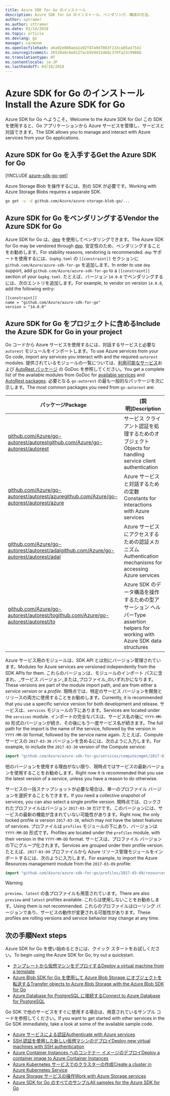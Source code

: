 ```yaml
---
title: Azure SDK for Go のインストール
description: Azure SDK for Go のインストール、ベンダリング、構成の方法。
author: sptramer
ms.author: sttramer
ms.date: 03/14/2018
ms.topic: article
ms.devlang: go
manager: carmonm
ms.openlocfilehash: a6a92e080aea1a92f47a9d7083f133ca05a47541
ms.sourcegitcommit: 26520a8c6e812facb5b9432d68c370fa23c99888
ms.translationtype: HT
ms.contentlocale: ja-JP
ms.lasthandoff: 04/16/2018
---
```

# <a name="install-the-azure-sdk-for-go"></a><span data-ttu-id="f8d36-103">Azure SDK for Go のインストール</span><span class="sxs-lookup"><span data-stu-id="f8d36-103">Install the Azure SDK for Go</span></span>

<span data-ttu-id="f8d36-104">Azure SDK for Go へようこそ。</span><span class="sxs-lookup"><span data-stu-id="f8d36-104">Welcome to the Azure SDK for Go!</span></span> <span data-ttu-id="f8d36-105">この SDK を使用すると、Go アプリケーションから Azure サービスを管理し、サービスと対話できます。</span><span class="sxs-lookup"><span data-stu-id="f8d36-105">The SDK allows you to manage and interact with Azure services from your Go applications.</span></span>

## <a name="get-the-azure-sdk-for-go"></a><span data-ttu-id="f8d36-106">Azure SDK for Go を入手する</span><span class="sxs-lookup"><span data-stu-id="f8d36-106">Get the Azure SDK for Go</span></span>

[!INCLUDE [azure-sdk-go-get](includes/azure-sdk-go-get.md)]

<span data-ttu-id="f8d36-107">Azure Storage Blob を操作するには、別の SDK が必要です。</span><span class="sxs-lookup"><span data-stu-id="f8d36-107">Working with Azure Storage Blobs requires a separate SDK.</span></span>

```bash
go get -u -d github.com/Azure/azure-storage-blob-go/...
```

## <a name="vendor-the-azure-sdk-for-go"></a><span data-ttu-id="f8d36-108">Azure SDK for Go をベンダリングする</span><span class="sxs-lookup"><span data-stu-id="f8d36-108">Vendor the Azure SDK for Go</span></span>

<span data-ttu-id="f8d36-109">Azure SDK for Go は、[dep](https://github.com/golang/dep) を使用してベンダリングできます。</span><span class="sxs-lookup"><span data-stu-id="f8d36-109">The Azure SDK for Go may be vendored through [dep](https://github.com/golang/dep).</span></span> <span data-ttu-id="f8d36-110">安定性のため、ベンダリングすることをお勧めします。</span><span class="sxs-lookup"><span data-stu-id="f8d36-110">For stability reasons, vendoring is recommended.</span></span> <span data-ttu-id="f8d36-111">`dep` サポートを使用するには、`Gopkg.toml` の `[[constraint]]` セクションに `github.com/Azure/azure-sdk-for-go` を追加します。</span><span class="sxs-lookup"><span data-stu-id="f8d36-111">In order to use `dep` support, add `github.com/Azure/azure-sdk-for-go` to a `[[constraint]]` section of your `Gopkg.toml`.</span></span> <span data-ttu-id="f8d36-112">たとえば、バージョン `14.0.0` でベンダリングするには、次のエントリを追加します。</span><span class="sxs-lookup"><span data-stu-id="f8d36-112">For example, to vendor on version `14.0.0`, add the following entry:</span></span>

```
[[constraint]]
name = "github.com/Azure/azure-sdk-for-go"
version = "14.0.0"
```

## <a name="include-the-azure-sdk-for-go-in-your-project"></a><span data-ttu-id="f8d36-113">Azure SDK for Go をプロジェクトに含める</span><span class="sxs-lookup"><span data-stu-id="f8d36-113">Include the Azure SDK for Go in your project</span></span>

<span data-ttu-id="f8d36-114">Go コードから Azure サービスを使用するには、対話するサービスと必要な `autorest` モジュールをインポートします。</span><span class="sxs-lookup"><span data-stu-id="f8d36-114">To use Azure services from your Go code, import any services you interact with and the required `autorest` modules.</span></span>
<span data-ttu-id="f8d36-115">提供されているモジュールの一覧については、[利用可能なサービス](https://godoc.org/github.com/Azure/azure-sdk-for-go)および [AutoRest パッケージ](https://godoc.org/github.com/Azure/go-autorest) の GoDoc を参照してください。</span><span class="sxs-lookup"><span data-stu-id="f8d36-115">You get a complete list of the available modules from GoDoc for [available services](https://godoc.org/github.com/Azure/azure-sdk-for-go) and [AutoRest packages](https://godoc.org/github.com/Azure/go-autorest).</span></span> <span data-ttu-id="f8d36-116">必要となる `go-autorest` の最も一般的なパッケージを次に示します。</span><span class="sxs-lookup"><span data-stu-id="f8d36-116">The most common packages you need from `go-autorest` are:</span></span>

| <span data-ttu-id="f8d36-117">パッケージ</span><span class="sxs-lookup"><span data-stu-id="f8d36-117">Package</span></span> | <span data-ttu-id="f8d36-118">[説明]</span><span class="sxs-lookup"><span data-stu-id="f8d36-118">Description</span></span> |
|---------|-------------|
| <span data-ttu-id="f8d36-119">[github.com/Azure/go-autorest/autorest][autorest]</span><span class="sxs-lookup"><span data-stu-id="f8d36-119">[github.com/Azure/go-autorest/autorest][autorest]</span></span> | <span data-ttu-id="f8d36-120">サービス クライアント認証を処理するためのオブジェクト</span><span class="sxs-lookup"><span data-stu-id="f8d36-120">Objects for handling service client authentication</span></span> |
| <span data-ttu-id="f8d36-121">[github.com/Azure/go-autorest/autorest/azure][autorest/azure]</span><span class="sxs-lookup"><span data-stu-id="f8d36-121">[github.com/Azure/go-autorest/autorest/azure][autorest/azure]</span></span> | <span data-ttu-id="f8d36-122">Azure サービスと対話するための定数</span><span class="sxs-lookup"><span data-stu-id="f8d36-122">Constants for interactions with Azure services</span></span> |
| <span data-ttu-id="f8d36-123">[github.com/Azure/go-autorest/autorest/adal][autorest/adal]</span><span class="sxs-lookup"><span data-stu-id="f8d36-123">[github.com/Azure/go-autorest/autorest/adal][autorest/adal]</span></span> | <span data-ttu-id="f8d36-124">Azure サービスにアクセスするための認証メカニズム</span><span class="sxs-lookup"><span data-stu-id="f8d36-124">Authentication mechanisms for accessing Azure services</span></span> |
| <span data-ttu-id="f8d36-125">[github.com/Azure/go-autorest/autorest/to][autorest/to]</span><span class="sxs-lookup"><span data-stu-id="f8d36-125">[github.com/Azure/go-autorest/autorest/to][autorest/to]</span></span> | <span data-ttu-id="f8d36-126">Azure SDK のデータ構造を操作するための型アサーション ヘルパー</span><span class="sxs-lookup"><span data-stu-id="f8d36-126">Type assertion helpers for working with Azure SDK data structures</span></span> |

[autorest]: https://godoc.org/github.com/Azure/go-autorest/autorest
[autorest/azure]: https://godoc.org/github.com/Azure/go-autorest/autorest/azure
[autorest/adal]: https://godoc.org/github.com/Azure/go-autorest/autorest/adal
[autorest/to]: https://godoc.org/github.com/Azure/go-autorest/autorest/to

<span data-ttu-id="f8d36-127">Azure サービス用のモジュールは、SDK API とは別にバージョン管理されています。</span><span class="sxs-lookup"><span data-stu-id="f8d36-127">Modules for Azure services are versioned independently from the SDK APIs for them.</span></span> <span data-ttu-id="f8d36-128">これらのバージョンは、モジュールのインポート パスに含まれ、_サービス バージョン_または_プロファイル_のいずれかになります。</span><span class="sxs-lookup"><span data-stu-id="f8d36-128">These versions are part of the module import path, and are from either a _service version_ or a _profile_.</span></span> <span data-ttu-id="f8d36-129">現時点では、特定のサービス バージョンを開発とリリースの両方に使用することをお勧めします。</span><span class="sxs-lookup"><span data-stu-id="f8d36-129">Currently, it is recommended that you use a specific service version for both development and release.</span></span> <span data-ttu-id="f8d36-130">サービスは、`services` モジュールの下にあります。</span><span class="sxs-lookup"><span data-stu-id="f8d36-130">Services are located under the `services` module.</span></span> <span data-ttu-id="f8d36-131">インポートの完全なパスは、サービス名の後に `YYYY-MM-DD` 形式のバージョンが続き、その後にもう一度サービス名が続きます。</span><span class="sxs-lookup"><span data-stu-id="f8d36-131">The full path for the import is the name of the service, followed by the version in `YYYY-MM-DD` format, followed by the service name again.</span></span> <span data-ttu-id="f8d36-132">たとえば、Compute サービスの `2017-03-30` バージョンを含めるには、次のように入力します。</span><span class="sxs-lookup"><span data-stu-id="f8d36-132">For example, to include the `2017-03-30` version of the Compute service:</span></span>

```go
import "github.com/Azure/azure-sdk-for-go/services/compute/mgmt/2017-03-30/compute"
```

<span data-ttu-id="f8d36-133">他のバージョンを使用する理由がない限り、現時点ではサービスの最新バージョンを使用することをお勧めします。</span><span class="sxs-lookup"><span data-stu-id="f8d36-133">Right now it is recommended that you use the latest version of a service, unless you have a reason to do otherwise.</span></span>

<span data-ttu-id="f8d36-134">サービスの一括スナップショットが必要な場合は、単一のプロファイル バージョンを選択することもできます。</span><span class="sxs-lookup"><span data-stu-id="f8d36-134">If you need a collective snapshot of services, you can also select a single profile version.</span></span> <span data-ttu-id="f8d36-135">現時点では、ロックされたプロファイルはバージョン `2017-03-30` だけです。このバージョンには、サービスの最新の機能が含まれていない可能性があります。</span><span class="sxs-lookup"><span data-stu-id="f8d36-135">Right now, the only locked profile is version `2017-03-30`, which may not have the latest features of services.</span></span> <span data-ttu-id="f8d36-136">プロファイルは `profiles` モジュールの下にあり、バージョンは `YYYY-MM-DD` 形式です。</span><span class="sxs-lookup"><span data-stu-id="f8d36-136">Profiles are located under the `profiles` module, with their version in the `YYYY-MM-DD` format.</span></span> <span data-ttu-id="f8d36-137">サービスは、プロファイル バージョンの下にグループ化されます。</span><span class="sxs-lookup"><span data-stu-id="f8d36-137">Services are grouped under their profile version.</span></span> <span data-ttu-id="f8d36-138">たとえば、`2017-03-09` プロファイルから Azure リソース管理モジュールをインポートするには、次のように入力します。</span><span class="sxs-lookup"><span data-stu-id="f8d36-138">For example, to import the Azure Resources management module from the `2017-03-09` profile:</span></span>

```go
import "github.com/Azure/azure-sdk-for-go/profiles/2017-03-09/resources/mgmt/resources"
```

> [!WARNING]
> <span data-ttu-id="f8d36-139">`preview`、`latest` の各プロファイルも用意されています。</span><span class="sxs-lookup"><span data-stu-id="f8d36-139">There are also `preview` and `latest` profiles available.</span></span> <span data-ttu-id="f8d36-140">これらは使用しないことをお勧めします。</span><span class="sxs-lookup"><span data-stu-id="f8d36-140">Using them is not recommended.</span></span> <span data-ttu-id="f8d36-141">これらのプロファイルはローリング バージョンであり、サービスの動作が変更される可能性があります。</span><span class="sxs-lookup"><span data-stu-id="f8d36-141">These profiles are rolling versions and service behavior may change at any time.</span></span>

## <a name="next-steps"></a><span data-ttu-id="f8d36-142">次の手順</span><span class="sxs-lookup"><span data-stu-id="f8d36-142">Next steps</span></span>

<span data-ttu-id="f8d36-143">Azure SDK for Go を使い始めるときには、クイック スタートをお試しください。</span><span class="sxs-lookup"><span data-stu-id="f8d36-143">To begin using the Azure SDK for Go, try out a quickstart.</span></span>

* [<span data-ttu-id="f8d36-144">テンプレートから仮想マシンをデプロイする</span><span class="sxs-lookup"><span data-stu-id="f8d36-144">Deploy a virtual machine from a template</span></span>](azure-sdk-go-qs-vm.md)
* [<span data-ttu-id="f8d36-145">Azure Blob SDK for Go を使用して Azure Blob Storage にオブジェクトを転送する</span><span class="sxs-lookup"><span data-stu-id="f8d36-145">Transfer objects to Azure Blob Storage with the Azure Blob SDK for Go</span></span>](/azure/storage/blobs/storage-quickstart-blobs-go?toc=%2fgo%2fazure%2ftoc.json)
* [<span data-ttu-id="f8d36-146">Azure Database for PostgreSQL に接続する</span><span class="sxs-lookup"><span data-stu-id="f8d36-146">Connect to Azure Database for PostgreSQL</span></span>](/azure/postgresql/connect-go?toc=%2fgo%2fazure%2ftoc.json)

<span data-ttu-id="f8d36-147">Go SDK で他のサービスをすぐに使用する場合は、用意されているサンプル コードを参照してください。</span><span class="sxs-lookup"><span data-stu-id="f8d36-147">If you want to get started with other services in the Go SDK immediately, take a look at some of the available sample code.</span></span>

* [<span data-ttu-id="f8d36-148">Azure サービスによる認証</span><span class="sxs-lookup"><span data-stu-id="f8d36-148">Authenticate with Azure services</span></span>](https://github.com/Azure-Samples/azure-sdk-for-go-samples/tree/master/iam)
* [<span data-ttu-id="f8d36-149">SSH 認証を使用した新しい仮想マシンのデプロイ</span><span class="sxs-lookup"><span data-stu-id="f8d36-149">Deploy new virtual machines with SSH authentication</span></span>](https://github.com/Azure-Samples/azure-sdk-for-go-samples/tree/master/compute)
* [<span data-ttu-id="f8d36-150">Azure Container Instances へのコンテナー イメージのデプロイ</span><span class="sxs-lookup"><span data-stu-id="f8d36-150">Deploy a container image to Azure Container Instances</span></span>](https://github.com/Azure-Samples/azure-sdk-for-go-samples/tree/master/containerinstance)
* [<span data-ttu-id="f8d36-151">Azure Kubernetes サービスでのクラスターの作成</span><span class="sxs-lookup"><span data-stu-id="f8d36-151">Create a cluster in Azure Kubernetes Service</span></span>](https://github.com/Azure-Samples/azure-sdk-for-go-samples/tree/master/containerservice)
* [<span data-ttu-id="f8d36-152">Azure Storage サービスの操作</span><span class="sxs-lookup"><span data-stu-id="f8d36-152">Work with Azure Storage services</span></span>](https://github.com/Azure-Samples/azure-sdk-for-go-samples/tree/master/storage)
* [<span data-ttu-id="f8d36-153">Azure SDK for Go のすべてのサンプル</span><span class="sxs-lookup"><span data-stu-id="f8d36-153">All samples for the Azure SDK for Go</span></span>](https://github.com/azure-samples/azure-sdk-for-go-samples)
